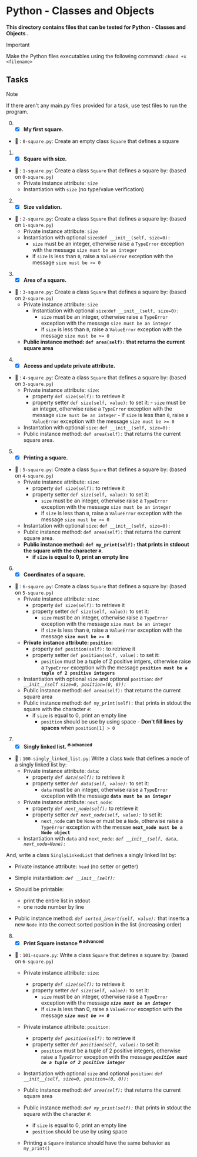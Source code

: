 # Python - Classes and Objects

**This directory contains files that can be tested for Python - Classes and Objects .**

> [!IMPORTANT]
> Make the Python files executables using the following command:
> `chmod +x <filename>`

## Tasks

> [!NOTE]
> If there aren't any main.py files provided for a task, use test files to run the program.

0. - [x] **My first square.**

- :file_folder: : `0-square.py`: Create an empty class `Square` that defines a square

1. - [x] **Square with size.**

- :file_folder: : `1-square.py`: Create a class `Square` that defines a square by: (based on `0-square.py`)
  - Private instance attribute: `size`
  - Instantiation with `size` (no type/value verification)

2. - [x] **Size validation.**

- :file_folder: : `2-square.py`: Create a class `Square` that defines a square by: (based on `1-square.py`)
  - Private instance attribute: `size`
  - Instantiation with optional `size`:`def __init__(self, size=0):`
    - `size` must be an integer, otherwise raise a `TypeError` exception with the message `size must be an integer`
    - if `size` is less than `0`, raise a `ValueError` exception with the message `size must be >= 0`

3. - [x] **Area of a square.**

- :file_folder: : `3-square.py`: Create a class `Square` that defines a square by: (based on `2-square.py`)
  - Private instance attribute: `size`
    - Instantiation with optional `size`:`def __init__(self, size=0):`
      - `size` must be an integer, otherwise raise a `TypeError` exception with the message `size must be an integer`
      - if `size` is less than `0`, raise a `ValueError` exception with the message `size must be >= 0`
  - **Public instance method: `def area(self):` that returns the current square area**

4. - [x] **Access and update private attribute.**

- :file_folder: : `4-square.py`: Create a class `Square` that defines a square by: (based on `3-square.py`)
  - Private instance attribute: `size`:
    - property `def size(self):` to retrieve it
    - property setter `def size(self, value):` to set it:
            - `size` must be an integer, otherwise raise a `TypeError` exception with the message `size must be an integer`
            - if `size` is less than `0`, raise a `ValueError` exception with the message `size must be >= 0`
  - Instantation with optional `size`: `def __init__(self, size=0):`
  - Public instance method: `def area(self):` that returns the current square area.

5. - [x] **Printing a square.**

- :file_folder: : `5-square.py`: Create a class `Square` that defines a square by: (based on `4-square.py`)
  - Private instance attribute: `size`:
    - property `def size(self):` to retrieve it
    - property setter `def size(self, value):` to set it:
      - `size` must be an integer, otherwise raise a `TypeError` exception with the message `size must be an integer`
      - if `size` is less than `0`, raise a `ValueError` exception with the message `size must be >= 0`
  - Instantation with optional `size`: `def __init__(self, size=0):`
  - Public instance method: `def area(self):` that returns the current square area.
  - **Public instance method: `def my_print(self):` that prints in stdoout the square with the character `#`.**
    - **if `size` is equal to 0, print an empty line**

6. - [x] **Coordinates of a square.**

- :file_folder: : `6-square.py`: Create a class `Square` that defines a square by: (based on `5-square.py`)
  - Private instance attribute: `size`:
    - property `def size(self):` to retrieve it
    - property setter `def size(self, value):` to set it:
      - `size` must be an integer, otherwise raise a `TypeError` exception with the message `size must be an integer`
      - if `size` is less than `0`, raise a `ValueError` exception with the message **`size must be >= 0`**
  - **Private instance attribute: `position`:**
    - property `def position(self):` to retrieve it
    - property setter `def position(self, value):` to set it:
      - `position` must be a tuple of 2 positive intgers, otherwise raise a `TypeError` exception with the message **`position must be a tuple of 2 positive integers`**
  - Instantiation with optional `size` and optional `position`: _`def __init__(self size=0, position=(0, 0)):`_
  - Public instance method: `def area(self):` that returns the current square area
  - Public instance method: `def my_print(self):` that prints in stdout the square with the character `#`:
    - if `size` is equal to 0, print an empty line
      - `position` should be use by using space - **Don't fill lines by spaces** when `position[1] > 0`

7. - [x] **Singly linked list.     <sup> :fire: advanced</sup>**

- :file_folder: : `100-singly_linked_list.py`: Write a class `Node` that defines a node of a singly linked list by:
  - Private instance attribute: `data`:
    - property _`def data(self):`_ to retrieve it 
    - property setter _`def data(self, value):`_ to set it:
      - `data` must be an integer, otherwise raise a `TypeError` exception with the message **`data must be an integer`**
  - Private instance attribute: `next_node`:
    - property _`def next_node(self):`_ to retrieve it
    - property setter _`def next_node(self, value):`_ to set it:
      - `next_node` can be `None` or must be a `Node`, otherwise raise a `TypeError` exception with the messae **`next_node must be a Node object`**
  - Instantiation with `data` and `next_node`: _`def __init__(self, data, next_node=None):`_
  
And, write a class `SinglyLinkedList` that defines a singly linked list by:

- Private instance attribute: `head` (no setter or getter)
- Simple instantiation: _`def __init__(self):`_
- Should be printable:

  - print the entire list in stdout
  - one node number by line

- Public instance method: _`def sorted_insert(self, value):`_ that inserts a new `Node` into the correct sorted position in the list (increasing order)

8. - [x] **Print Square instance   <sup>:fire: advanced</sup>**

- :file_folder: : `101-square.py`: Write a class `Square` that defines a square by: (based on `6-square.py`)
  - Private instance attribute: `size`:

    - property _`def size(self):`_ to retrieve it
    - property setter _`def size(self, value):`_ to set it:
      - `size` must be an integer, otherwise raise a `TypeError` exception with the message ***`size must be an integer`***
      - if `size` is less than 0, raise a `ValueError` exception with the message ***`size must be >= 0`***

  - Private instance attribute: `position`:

    - property _`def position(self):`_ to retrieve it
    - property setter _`def position(self, value):`_ to set it:
      - `position` must be a tuple of 2 positive integers, otherwise raise a `TypeError` exception with the message ***`position must be a tuple of 2 positive integer`***

  - Instantiation with optional `size` and optional `position`: _`def __init__(self, size=0, position=(0, 0)):`_
  - Public instance method: _`def area(self):`_ that returns the current square area
  - Public instance method: _`def my_print(self):`_ that prints in stdout the square with the character `#`:

    - if `size` is equal to 0, print an empty line
    - `position` should be use by using space

  - Printing a `Square` instance should have the same behavior as `my_print()`

